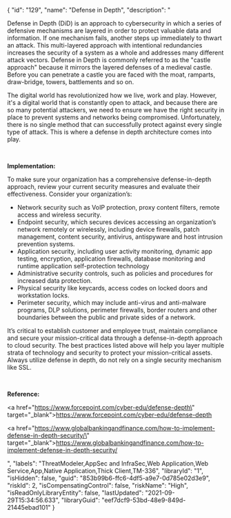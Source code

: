 {
  "id": "129",
  "name": "Defense in Depth",
  "description": "<p>Defense in Depth (DiD) is an approach to cybersecurity in which a series of defensive mechanisms are layered in order to protect valuable data and information. If one mechanism fails, another steps up immediately to thwart an attack. This multi-layered approach with intentional redundancies increases the security of a system as a whole and addresses many different attack vectors. Defense in Depth is commonly referred to as the &quot;castle approach&quot; because it mirrors the layered defenses of a medieval castle. Before you can penetrate a castle you are faced with the moat, ramparts, draw-bridge, towers, battlements and so on.</p><p>The digital world has revolutionized how we live, work and play. However, it's a digital world that is constantly open to attack, and because there are so many potential attackers, we need to ensure we have the right security in place to prevent systems and networks being compromised. Unfortunately, there is no single method that can successfully protect against every single type of attack. This is where a defense in depth architecture comes into play.</p><p><br /></p><p><b>Implementation:</b></p><p>To make sure your organization has a comprehensive defense-in-depth approach, review your current security measures and evaluate their effectiveness. Consider your organization’s:</p><ul><li>Network security such as VoIP protection, proxy content filters, remote access and wireless security.</li><li>Endpoint security, which secures devices accessing an organization’s network remotely or wirelessly, including device firewalls, patch management, content security, antivirus, antispyware and host intrusion prevention systems.</li><li>Application security, including user activity monitoring, dynamic app testing, encryption, application firewalls, database monitoring and runtime application self-protection technology</li><li>Administrative security controls, such as policies and procedures for increased data protection.</li><li>Physical security like keycards, access codes on locked doors and workstation locks.</li><li>Perimeter security, which may include anti-virus and anti-malware programs, DLP solutions, perimeter firewalls, border routers and other boundaries between the public and private sides of a network.</li></ul><p>It’s critical to establish customer and employee trust, maintain compliance and secure your mission-critical data through a defense-in-depth approach to cloud security. The best practices listed above will help you layer multiple strata of technology and security to protect your mission-critical assets. Always utilize defense in depth, do not rely on a single security mechanism like SSL.</p><p><br /></p><p><b>Reference:</b></p><p><a href=\"https://www.forcepoint.com/cyber-edu/defense-depth\" target=\"_blank\">https://www.forcepoint.com/cyber-edu/defense-depth</a></p><p><a href=\"https://www.globalbankingandfinance.com/how-to-implement-defense-in-depth-security/\" target=\"_blank\">https://www.globalbankingandfinance.com/how-to-implement-defense-in-depth-security/</a></p>",
  "labels": "ThreatModeler,AppSec and InfraSec,Web Application,Web Service,App,Native Application,Thick Client,TM-336",
  "libraryId": "1",
  "isHidden": false,
  "guid": "853b99b6-ffc6-4df5-a9e7-0d785e02d3e9",
  "riskId": 2,
  "isCompensatingControl": false,
  "riskName": "High",
  "isReadOnlyLibraryEntity": false,
  "lastUpdated": "2021-09-29T15:34:56.633",
  "libraryGuid": "eef7dcf9-53bd-48e9-849d-21445ebad101"
}